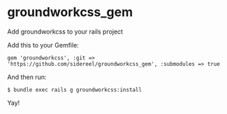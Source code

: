 groundworkcss_gem
=================

Add groundworkcss to your rails project


Add this to your Gemfile:
```
gem 'groundworkcss', :git => 'https://github.com/sidereel/groundworkcss_gem', :submodules => true
```

And then run:
```
$ bundle exec rails g groundworkcss:install
```

Yay!
